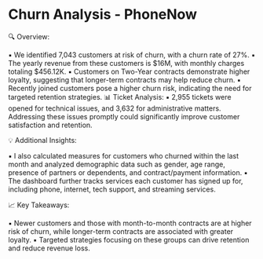 # Churn Analysis - PhoneNow

🔍 Overview:

▪ We identified 7,043 customers at risk of churn, with a churn rate of 27%.
▪ The yearly revenue from these customers is $16M, with monthly charges totaling $456.12K.
▪ Customers on Two-Year contracts demonstrate higher loyalty, suggesting that longer-term contracts may help reduce churn.
▪ Recently joined customers pose a higher churn risk, indicating the need for targeted retention strategies.
📊 Ticket Analysis:
▪ 2,955 tickets were opened for technical issues, and 3,632 for administrative matters. Addressing these issues promptly could significantly improve customer satisfaction and retention.

💡 Additional Insights:

▪ I also calculated measures for customers who churned within the last month and analyzed demographic data such as gender, age range, presence of partners or dependents, and contract/payment information.
▪ The dashboard further tracks services each customer has signed up for, including phone, internet, tech support, and streaming services.

📈 Key Takeaways:

▪ Newer customers and those with month-to-month contracts are at higher risk of churn, while longer-term contracts are associated with greater loyalty.
▪ Targeted strategies focusing on these groups can drive retention and reduce revenue loss.
